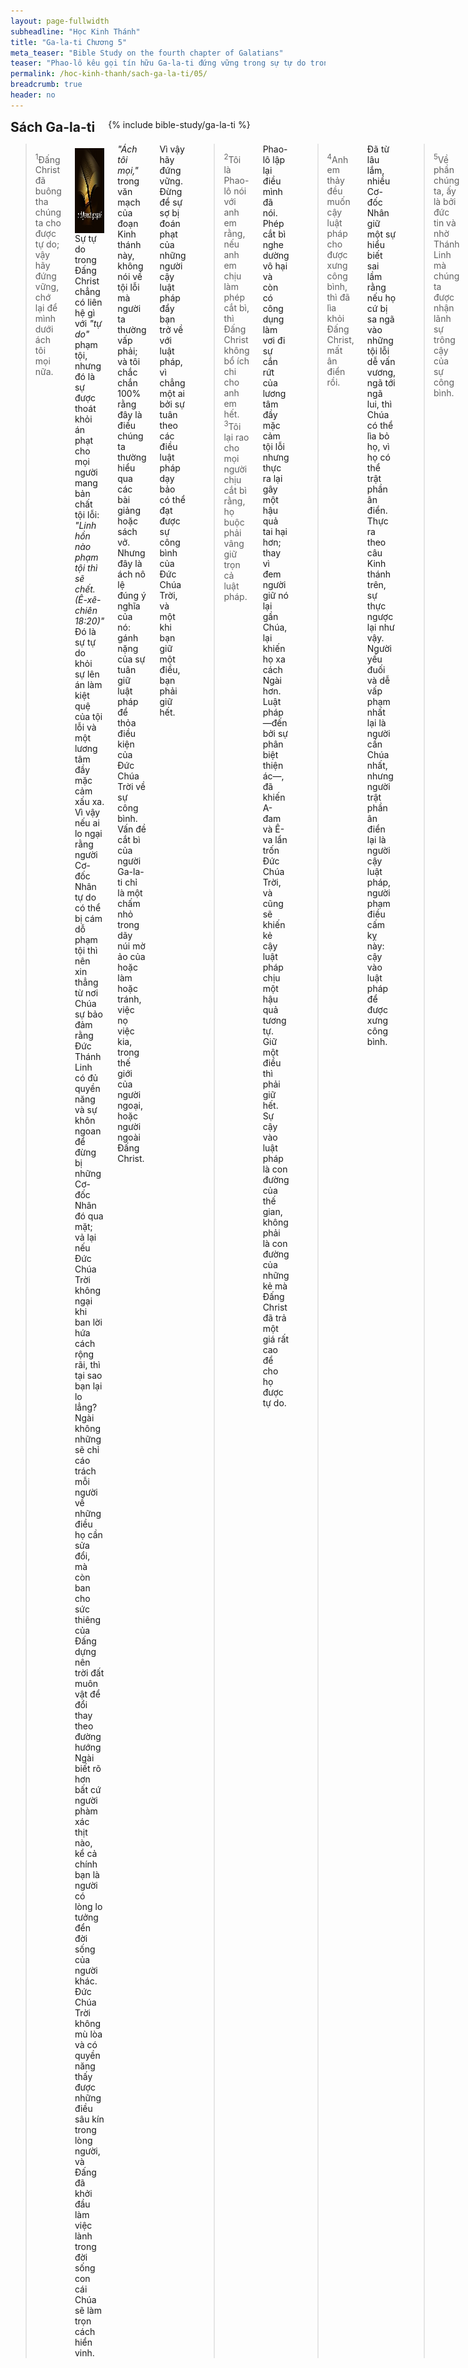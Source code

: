 ```yaml
---
layout: page-fullwidth
subheadline: "Học Kinh Thánh"
title: "Ga-la-ti Chương 5"
meta_teaser: "Bible Study on the fourth chapter of Galatians"
teaser: "Phao-lô kêu gọi tín hữu Ga-la-ti đứng vững trong sự tự do trong Đấng Christ, đứng vững trước áp lực trở về với luật pháp qua phép cắt bì (hay là sự xưng công bình bởi sự tuân theo luật pháp). Bước đi trong Thánh Linh, thay vì cậy luật pháp, hầu họ có thể sống trong tình yêu thương, và sanh bông trái Thánh Linh."
permalink: /hoc-kinh-thanh/sach-ga-la-ti/05/
breadcrumb: true
header: no
---
```

<!--more-->
<div class="row">
<div class="bible-index medium-4 medium-push-8 columns">
<h2 style="margin: 0px">Sách Ga-la-ti</h2>
        {% include bible-study/ga-la-ti %}
</div><!-- /.medium-4.columns -->
<div class="medium-8 medium-pull-4 columns" markdown="1">

> <sup>1</sup>Đấng Christ đã buông tha chúng ta cho được tự do; vậy hãy đứng vững, chớ lại để mình dưới ách tôi mọi nữa.

<div>
<p>
<img alt src="/images/different-gospel.jpg" style="border: 0px none; margin: 7px 15px 0px 0px; max-width: 100%; height: 136px; padding: 0px; float: left;">
Sự tự do trong Đấng Christ chẳng có liên hệ gì với <span style="font-style: italic;">"tự do"</span> phạm tội, nhưng đó là sự được thoát khỏi án phạt cho mọi người mang bản chất tội lỗi: <span style="font-style: italic;">"Linh hồn nào phạm tội thì sẽ chết. (Ê-xê-chiên 18:20)"</span> Đó là sự tự do khỏi sự lên án làm kiệt quệ của tội lỗi và một lương tâm đầy mặc cảm xấu xa. Vì vậy nếu ai lo ngại rằng người Cơ-đốc Nhân tự do có thể bị cám dỗ phạm tội thì nên xin thẳng từ nơi Chúa sự bảo đảm rằng Đức Thánh Linh có đủ quyền năng và sự khôn ngoan để đừng bị những Cơ-đốc Nhân đó qua mặt; vả lại nếu Đức Chúa Trời không ngại khi ban lời hứa cách rộng rãi, thì tại sao bạn lại lo lẳng? Ngài không những sẽ chỉ cáo trách mỗi người về những điều họ cần sửa đổi, mà còn ban cho sức thiêng của Đấng dựng nên trời đất muôn vật để đổi thay theo đường hướng Ngài biết rõ hơn bất cứ người phàm xác thịt nào, kể cả chính bạn là người có lòng lo tưởng đển đời sống của người khác. Đức Chúa Trời không mù lòa và có quyền năng thấy được những điều sâu kín trong lòng người, và Đấng đã khởi đầu làm việc lành trong đời sống con cái Chúa sẽ làm trọn cách hiển vinh.
</p>
</div>

<span style="font-style: italic;">"Ách tôi mọi,"</span> trong văn mạch của đoạn Kinh thánh này, không nói về tội lỗi mà người ta thường vấp phải; và tôi chắc chắn 100% rằng đây là điều chúng ta thường hiểu qua các bài giảng hoặc sách vở. Nhưng đây là ách nô lệ đúng ý nghĩa của nó: gánh nặng của sự tuân giữ luật pháp để thỏa điều kiện của Đức Chúa Trời về sự công bình. Vấn đề cắt bì của người Ga-la-ti chỉ là một chấm nhỏ trong dãy núi mờ ảo của hoặc làm hoặc tránh, việc nọ việc kia, trong thế giới của người ngoại, hoặc người ngoài Đấng Christ.

Vì vậy hãy đứng vững. Đừng để sự sợ bị đoán phạt của những người cậy luật pháp đẩy bạn trở về với luật pháp, vì chẳng một ai bởi sự tuân theo các điều luật pháp dạy bảo có thể đạt được sự công bình của Đức Chúa Trời, và một khi bạn giữ một điều, bạn phải giữ hết.

> <sup>2</sup>Tôi là Phao-lô nói với anh em rằng, nếu anh em chịu làm phép cắt bì, thì Đấng Christ không bổ ích chi cho anh em hết. <sup>3</sup>Tôi lại rao cho mọi người chịu cắt bì rằng, họ buộc phải vâng giữ trọn cả luật pháp.

Phao-lô lập lại điều mình đã nói. Phép cắt bì nghe dường vô hại và còn có công dụng làm vơi đi sự cắn rứt của lương tâm đầy mặc cảm tội lỗi nhưng thực ra lại gây một hậu quả tai hại hơn; thay vì đem người giữ nó lại gần Chúa, lại khiến họ xa cách Ngài hơn. Luật pháp—đến bởi sự phân biệt thiện ác—, đã khiến A-đam và Ê-va lẩn trốn Đức Chúa Trời, và cũng sẽ khiến kẻ cậy luật pháp chịu một hậu quả tương tự. Giữ một điều thì phải giữ hết. Sự cậy vào luật pháp là con đường của thế gian, không phải là con đường của những kẻ mà Đấng Christ đã trả một giá rất cao để cho họ được tự do.

> <sup>4</sup>Anh em thảy đều muốn cậy luật pháp cho được xưng công bình, thì đã lìa khỏi Đấng Christ, mất ân điển rồi.

Đã từ lâu lắm, nhiều Cơ-đốc Nhân giữ một sự hiểu biết sai lầm rằng nếu họ cứ bị sa ngã vào những tội lỗi dễ vấn vương, ngã tới ngã lui, thì Chúa có thể lìa bỏ họ, vì họ có thể trật phần ân điển. Thực ra theo câu Kinh thánh trên, sự thực ngược lại như vậy. Người yếu đuối và dễ vấp phạm nhất lại là người cần Chúa nhất, nhưng người trật phần ân điển lại là người cậy luật pháp, người phạm điều cấm kỵ này: cậy vào luật pháp để được xưng công bình.

> <sup>5</sup>Về phần chúng ta, ấy là bởi đức tin và nhờ Thánh Linh mà chúng ta được nhận lãnh sự trông cậy của sự công bình.

Một số bản tiếng Anh, chẳng hạn như NIV dịch như sau: <span style="font-style: italic;">"Ấy là nhờ Thánh Linh chúng ta đang ngóng đợi sự công bình mà chúng ta trong mong,"</span> bản NET (New English Translation) thêm một trạng từ thành <span style="font-style: italic;">"ngóng đợi cách tin quyết."</span> Đây là một sự ngóng đợi giống như trong Hê-bơ-rơ 11:1, <span style="font-style: italic;">"Vả, đức tin là sự biết chắc vững vàng của những điều mình đương trông mong là bằng cớ của những điều mình chẳng xem thấy."</span> Sự trông cậy này không tùy thuộc vào khả năng của cá nhân để mua chuộc, trao đổi công sức, để nhận được, vì người trông cậy như thế không chắc mình có nhận được hay không. Đức tin <span style="font-style: italic;">"biết chắc vững vàng"</span> là đức tin đẹp lòng Đức Chúa Trời, tin vào bản tính Đức Chúa Trời không thể nói dối.

> <sup>6</sup>Vì trong Đức Chúa Jêsus Christ, cái điều có giá trị, không phải tại chịu phép cắt bì hoặc không chịu phép cắt bì, nhưng tại đức tin hay làm ra bởi sự yêu thương vậy.

Thêm vào những nghi lễ và qui luật không bổ túc thêm gì vào điều Đấng Christ đã làm trọn. Lại thêm vào đó, đức tin chỉ có thể vận hành qua tình yêu thương, chứ chẳng qua sự tuân theo những điều luật pháp dạy biểu. Dưới luật pháp, hay bất cứ loại qui luật nào, tình yêu sẽ bị nghẹt ngòi, đức tin sẽ bị dập tắt. Đây chính là điều Phao-lô viết trong câu 3:12 rằng luật pháp không phải đồng một thứ với đức tin, và không đồng một thứ thì không trộn lẫn được.

Đức tin tăng trưởng nhờ tình yêu, còn luật pháp thì hoạt động qua sự sợ hãi, đó là sợ hãi bị trừng phạt. Nếu chúng ta sống dưới sự kềm tỏa của luật pháp, thì động cơ thúc đẩy chúng ta làm việc lành không phải là tình yêu—Cô-rin-tô thứ nhất đoạn 13 nói có những người sẵn sàng hy sinh trên giàn hỏa thiêu nhưng thực sự không có tình yêu thương. Họ bị thúc đẩy bởi luật pháp.

> <sup>7</sup>Anh em chạy giỏi; ai đã ngăn trở anh em đặng không cho vâng phục lẽ thật? <sup>8</sup>Sự xui giục đó không phải đến từ Đấng gọi anh em. <sup>9</sup>Một ít men làm cho dậy cả đống bột. <sup>10</sup>Trong Chúa, tôi đối với anh em có lòng tin cậy nầy, là anh em chắc không có ý khác; nhưng kẻ làm rối trí anh em, bất luận người nào, sẽ chịu hình phạt về điều đó.

Chúa chính là Đấng đã khởi đầu kêu gọi họ, do đó tiếng gọi họ trở về với luật pháp hẳn phải thuộc về những kẻ không đáng tin cậy.

Làm sao Phao-lô biết câu ngắn ngủi Chúa đã phán với các môn đệ trước kia? Hay là ông là một trong những người Pha-ri-si đang rình rập và lắng nghe những lời Chúa phán nhưng chưa được Ngài mở lòng để hiểu? Nhưng bây giờ thì ông hiểu, Chúa Giê-su đã nói về chính ông, và bây giờ ông dùng những lời đó để chống lại những người cậy luật pháp vẫn còn đang hăng say hoạt động trong thân thể Đấng Christ ở Ga-la-ti.

Một chút men, một điều lệ nho nhỏ, chớ đụng, chớ rờ, thêm một giềng mối, thêm một hàng (Ê-sai 28:10,13), đủ để cả hội thánh vấp ngã. Nghe rất thiêng liêng và không tiếc chính bản thân, nhưng chẳng thêm gì vào điều thực sự đẹp lòng Đức Chúa Trời. Ngược lại, những qui luật này khiến tín hữu thôi chú nhìn vào Đấng Christ, như chú nhìn vào chính mình và người khác, thấy dằm trong mắt người khác nhưng không thấy đà trong mắt mình, rồi kết quả là gây gổ và sự theo đuổi hư danh.

> <sup>11</sup>Hỡi anh em, về phần tôi, nếu tôi còn giảng phép cắt bì, thì sao tôi còn bị bắt bớ nữa? Sự vấp phạm về thập tự giá há chẳng phải bỏ hết rồi sao? <sup>12</sup>Nguyền cho kẻ gieo sự rối loạn trong anh em thà họ tự chặt mình là hơn!

Chắc có lẽ có nhiều phần tử thuộc nhóm cậy luật pháp xuyên tạc sự giảng tin lành của Phao-lô rằng ông nhìn nhận phép cắt bì là một yếu tố cần thiết của đạo. Ông phủ nhận điều này vì hai lý do: thứ nhất, nếu quả thực vậy thì tại sao họ vẫn bắt bớ ông? và thứ hai, họ sẽ không bị buộc tội vấp phạm về thập tự giá khi họ trở lại với phép cắt bì. Nhóm cậy luật pháp xuyên tạc Phao-lô hầu cho sự cổ động trở lại với phép cắt bì dường như được sự ủng hộ của nhà truyền giáo nổi tiếng nhất thời bấy giờ.

### Thực Hành Sự Yêu Thương

> <sup>13</sup>Hỡi anh em, anh em đã được gọi đến sự tự do, song chớ lấy sự tự do đó làm dịp cho anh em ăn ở theo tánh xác thịt, nhưng hãy lấy lòng yêu thương làm đầy tớ lẫn nhau.

 Thế nào cũng có những trường hợp có người ỷ lại vào sự tự do và đi quá trớn, nhưng câu này không phải viết nên để cất đi sự tự do, nhưng công nhận sự tự do, vì nếu sự tự do này có điều kiện, thì sự lấy đi tự do hẳn phải là một sự đe dọa rồi. Sự tự do này vô điều kiện, đến nỗi có kẻ dám lợi dụng.

 Điều này cũng giống như 1 Cô-rinh-tô 10:23: <span style="font-style: italic;">"Mọi sự đều có phép làm, nhưng chẳng phải mọi sự đều có ích; mọi sự đều có phép làm, nhưng chẳng phải mọi sự đều làm gương tốt."</span> Mọi sự nghĩa là: mọi sự. Người Cơ-đốc Nhân được trọn vẹn quyền miễn trừ ngoại giao (diplomatic immunity) trong quê hương tạm này.

 Trong quyền miễn trừ và tự do trọn vẹn, người Cơ-đốc Nhân có thể tự do yêu thương, làm công việc Chúa không vì ép uổng, nhưng vui lòng làm nô lệ vì tình thương, để phục vụ, từ tấm lòng được sải cánh tung bay.

> <sup>14</sup>Vì cả luật pháp chỉ tóm lại trong một lời nầy: Ngươi hãy yêu kẻ lân cận như mình.”, hoặc theo bản King James <span style="font-style: italic;">"Vì cả luật pháp được làm trọn trong một lời này: Ngươi hãy yêu kẻ lân cận như mình."</span>

Theo Jamieson, Fausset và Brown, bản Kinh Thánh cổ nhất viết: <span style="font-style: italic;">"mọi luật pháp đã được làm trọn."</span> Dĩ nhiên chúng ta hiểu đó là chính Đấng Christ đã làm trọn mọi điều của luật pháp thay cho chúng ta. Ngài đã yêu thương, và kể tình thương đó cũng như của chúng ta, Ngài đã chết, và kể như chúng ta đã chết và chôn cùng Ngài; Ngài thực hiện công việc Đức Chúa Trời cách toàn hảo, và nhờ đó mọi tội lỗi chúng ta đã được thứ tha. Do đó tôi có thể nói cách không hổ thẹn rằng chính tôi đã làm trọn mệnh lệnh yêu thương của Đức Chúa Trời, vì tôi đã mặc lấy Đấng Christ, mà Ngài đã làm thay cho tôi.

 Khi luật pháp làm chủ hội thánh Ga-la-ti, chắc chắn có nhiều vấn đề, vì luật pháp không đặt nền tảng trên đức tin, mà lại kích thích thêm việc làm của xác thịt. Làm sao có tình yêu nếu mỗi người dùng luật pháp để tìm lỗi của nhau? Đây là duyên cớ của tình trạng hội thánh Ga-la-ti:

> <sup>15</sup>Nhưng nếu anh em cắn nuốt nhau, thì hãy giữ, kẻo kẻ nầy bị diệt mất bởi kẻ khác.

 Đây là dấu hiệu thường thấy trong những hội thánh đặt nền tảng trên luật pháp.

> <sup>16</sup>Vậy tôi nói rằng: Hãy bước đi theo Thánh Linh, chớ hề làm trọn những điều ưa muốn của xác thịt. <sup>17</sup>Vì xác thịt có những điều ưa muốn trái với của Thánh Linh, Thánh Linh có những điều ưa muốn trái với của xác thịt; hai bên trái nhau dường ấy, nên anh em không làm được điều mình muốn làm. <sup>18</sup>Nhưng, ví bằng anh em nhờ Thánh Linh chỉ dẫn, thì chẳng hề ở dưới luật pháp.

Phao-lô chỉ họ con đường để họ ngừng cắn nuốt nhau: Bước đi theo Thánh Linh thay vì theo luật pháp, vì luật pháp làm tăng thêm sức mạnh của tội lỗi. Cô-rinh-tô thứ nhất đoạn 15 câu 56 nói rõ: <span style="font-style: italic;">"Cái nọc sự chết là tội lỗi, sức mạnh tội lỗi là luật pháp."</span> Do đó chúng ta có thể kết luận rằng kẻ cậy luật pháp là người sống theo xác thịt.

> <sup>19</sup>Vả, các việc làm của xác thịt là rõ ràng lắm: ấy là gian dâm, ô uế, luông tuồng, <sup>20</sup> thờ hình tượng, phù phép, thù oán, tranh đấu, ghen ghét, buồn giận, cãi lẫy, bất bình, bè đảng, <sup>21</sup> ganh gổ, say sưa, mê ăn uống, cùng các sự khác giống như vậy. Tôi nói trước cho anh em, như tôi đã nói rồi: hễ ai phạm những việc thể ấy thì không được hưởng nước Đức Chúa Trời.

Phao-lô liệt ra một số những việc làm của xác thịt. Đây là bản năng, và khả năng của mỗi người thuộc dòng dõi Ê-va, tiềm tàng trong huyết quản. Mỗi người trong chúng ta sở hữu một phần nào đó trong những việc làm của xác thịt đã được liệt kê, và những điều khác nữa không kể hết. Chẳng một ai ngoại lệ. Do đó mỗi người đều, trong bản chất tội lỗi mình, không được hưởng nước Đức Chúa Trời.

> <sup>22</sup>Nhưng trái của Thánh Linh, ấy là lòng yêu thương, sự vui mừng, bình an, nhịn nhục, nhơn từ, hiền lành, trung tín, mềm mại, tiết độ: <sup>23</sup>không có luật pháp nào cấm các sự đó.

Những người bước đi theo Thánh Linh nhận được lời hứa mà những kẻ cậy luật pháp muốn mà không được. Chẳng có luật nào có thể khiến sanh bông trái Thánh Linh, ngược lại, luật pháp lại là nguồn sức mạnh cho tội lỗi.

Bản Việt ngữ dùng chữ cấm, như trong câu <span style="font-style: italic;">"không có luật pháp nào cấm các sự đó,"</span> nhưng trong các bản tiếng Anh dùng chữ <span style="font-style: italic;">"against"</span> mang một ý nghĩa khác, và chính xác hơn. Chúng ta biết có những luật <span style="font-style: italic;">"cấm"</span>, cũng như có luật <span style="font-style: italic;">"phải làm."</span> Do đó câu này có thể được dịch như sau: <span style="font-style: italic;">"không có luật nào buộc phải làm những sự đó."</span> Ví bằng có người nghĩ rằng có luật phải sanh bông trái Thánh Linh thì ý tưởng đó không đặt trên nền tảng đúng, suy nghĩ theo lối xác thịt. Nếu trái sanh ra bởi thần linh thì luật pháp đóng vai trò gì?

> <sup>24</sup>Vả, những kẻ thuộc về Đức Chúa Jêsus Christ đã đóng đinh xác thịt với tình dục và dâm dục mình trên thập tự giá rồi.

Để được xác thịt của chúng ta đã bị đóng đinh thì cũng là làm trọn mọi điều kiện của luật pháp, và do đó không còn dưới sự quản trị của nó nữa. Đây là một món quà tuyệt diệu cho chúng ta: chúng ta được kể như đã chịu chôn với Đấng Christ, nợ nần trả xong, được tuyên xưng là người vô tội.

 Nói về phương diện thực tế, xác thịt chúng ta cùng với những tham dục của nó vẫn còn sống sờ sờ, nhưng trên phương diện địa vị, chúng đã được ban cho sự đồng chết cùng Đấng Christ để có thể được kể là hoàn toàn thánh sạch trong ngày Chúa trở lại tiếp đón chúng ta. Điều sai lầm các Cơ-đốc Nhân thường làm là đặt trọng tâm vào vấn đề tội lỗi và xác thịt yếu đuối và tìm cách tẩy trừ mọi dục vọng xác thịt mình. Chúa đã cho một bằng chứng qua cơn đại hồng thủy cho thấy sự bắt đầu lại với Nô-e cũng không tẩy trừ bản chất tội lỗi được.

> <sup>25</sup>Nếu chúng ta nhờ Thánh Linh mà sống, thì cũng hãy bước theo Thánh Linh vậy. <sup>26</sup>Chớ tìm kiếm danh vọng giả dối mà trêu chọc nhau và ghen ghét nhau.

Tiếng gọi ở đây là chúng ta hãy lìa bỏ người thầy cũ là luật pháp mà cầm lấy tay Đấng Christ để bước đi trong Thánh Linh. Còn luật pháp chỉ kích thích sự khoe mình và danh vọng giả dối.

Bước đi theo Thánh Linh là cách duy nhất chúng ta có thể thực sự trở nên một dòng nước mát đưa sự bình an của Đức Chúa Trời đi khắp nơi Ngài đặt để chúng ta.

{% include bible-study/bible-study-footer %}
</div><!-- /.medium-8.columns -->
</div><!-- /.row -->
